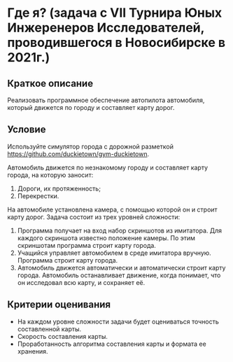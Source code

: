 # Где я? (задача с VII Турнира Юных Инжеренеров Исследователей, проводившегося в Новосибирске в 2021г.)

## Краткое описание

Реализовать программное обеспечение автопилота автомобиля, который движется по городу и составляет карту дорог.

## Условие

Используйте симулятор города с дорожной разметкой https://github.com/duckietown/gym-duckietown.

Автомобиль движется по незнакомому городу и составляет карту города, на которую заносит:
1. Дороги, их протяженность;
2. Перекрестки.

На автомобиле установлена камера, с помощью которой он и строит карту дорог. Задача состоит из трех уровней сложности:
1. Программа получает на вход набор скриншотов из имитатора. Для каждого скриншота известно положение камеры. По этим скриншотам программа строит карту города.
2. Учащийся управляет автомобилем в среде имитатора вручную. Программа строит карту города.
3. Автомобиль движется автоматически и автоматически строит карту города. Автомобиль останавливает движение, когда понимает, что он исследовал всю карту, и сохраняет её.

## Критерии оценивания
* На каждом уровне сложности задачи будет оцениваться точность составленной карты.
* Скорость составления карты.
* Проработанность алгоритма составления карты и формата ее хранения.
